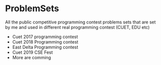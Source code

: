 # ProblemSets
All the public competitive programming contest problems sets that are set by me and used in different real programming contest (CUET, EDU etc)
 
 * Cuet 2017 programming contest
 * Cuet 2018 Programming contest
 * East Delta Programming contest
 * Cuet 2019 CSE Fest
 * More are comming
